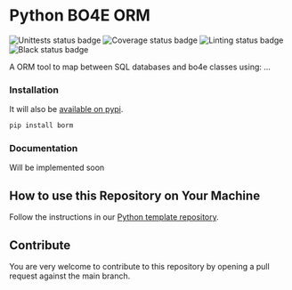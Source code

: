 # Python BO4E ORM


![Unittests status badge](https://github.com/Hochfrequenz/b04e-python-orm/workflows/tests/badge.svg)
![Coverage status badge](https://github.com/Hochfrequenz/b04e-python-orm/workflows/Coverage/badge.svg)
![Linting status badge](https://github.com/Hochfrequenz/b04e-python-orm/workflows/Linting/badge.svg)
![Black status badge](https://github.com/Hochfrequenz/b04e-python-orm/workflows/Formatting/badge.svg)

A ORM tool to map between SQL databases and bo4e classes using:
...

### Installation

It will also be [available on pypi](https://pypi.org/project/borm/).
```bash
pip install borm
```

### Documentation
Will be implemented soon

## How to use this Repository on Your Machine

Follow the instructions in our [Python template repository](https://github.com/Hochfrequenz/python_template_repository#how-to-use-this-repository-on-your-machine).

## Contribute

You are very welcome to contribute to this repository by opening a pull request against the main branch.

